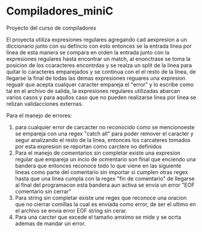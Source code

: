 # Compiladores_miniC
Proyecto del curso de compiladores

El proyecta utiliza expresiones regulares agregando cad aexpresion a un diccionario junto con su defincio con esto entonces se la entrada linea por linea de esta manera se compara en orden la entrada junto con la expresiones regulares hasta encontrar un match, al enonctrase se toma la posicion de los ccaracteres encontrdas y se realza un split de la linea para quitar lo caracteres emparejados y se continua con el el resto de la linea, de llegarse la final de todas las demas expresiones reguares una expresion regualr que acepta cualquer caracter empareja el "error" y lo escribe como tal en el archivo de salida, la expresiones regulares utilizadas abarcan varios casos y para aqullos caso que no pueden realizarse linea por linea se relizan validacciones externas.

Para el manejo de errores:

1. para cualquier error de carcacter no reconocido como se mencionoeste se empareja con una regex "catch all" para poder remover el caracter y segur analizando el resto de la linea, entonces los carcateres tomados por esta expresion se reportan como carctere no definidos
2. Para el manejo de comentarios sin completar existe una expresion regular que empareja un incio de ocmentario son final que enciendo una bandera que entonces reconoce todo lo que viene en las siguiente lineas como parte del comentario sin importar si cumplen otras regex hasta que una linea cumpla con la regex "fin de comentario" de llegarse al final del programacon esta bandera aun activa se envia un error "EOF comentario sin cerrar"
3. Para string sin completar existe une regex que reconoce una oracion que no cierrar comillas la cual es enviada como error, de ser el ultimo en el archivo se envia error EOF string sin cerar.
4. Para una carcter que excede el tamaño amximo se mide y se ocrta ademas de mandar un error.